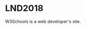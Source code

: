 # LND2018
<!DOCTYPE html>
<html>
<body>

<p title = "About W3Schools">
<p>W3Schools is a web developer's site.</p>

</body>
</html>
